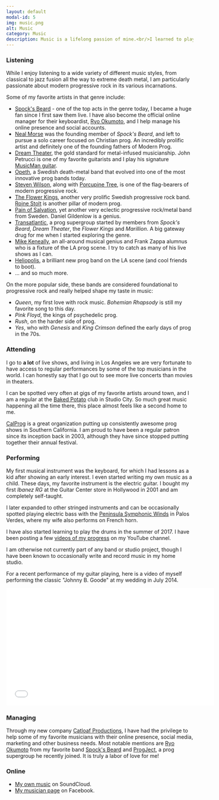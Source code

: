 ```yaml
---
layout: default
modal-id: 5
img: music.png
alt: Music
category: Music
description: Music is a lifelong passion of mine.<br/>I learned to play keyboards as a kid, then later taught myself guitar and bass.
---
```


### Listening

While I enjoy listening to a wide variety of different music styles, from classical to jazz fusion all the way to extreme death metal, I am particularly passionate about modern progressive rock in its various incarnations.

Some of my favorite artists in that genre include:

* [Spock's Beard](https://www.spocksbeard.com/) - one of the top acts in the genre today, I became a huge fan since I first saw them live. I have also become the official online manager for their keyboardist, [Ryo Okumoto](https://www.ryookumoto.com), and I help manage his online presence and social accounts.
* [Neal Morse](https://www.nealmorse.com/) was the founding member of *Spock's Beard*, and left to pursue a solo career focused on Christian prog. An incredibly prolific artist and definitely one of the founding fathers of Modern Prog.
* [Dream Theater](https://www.dreamtheater.net), the gold standard for metal-infused musicianship. John Petrucci is one of my favorite guitarists and I play his signature [MusicMan guitar](http://www.music-man.com/instruments/guitars/john-petrucci.html).
* [Opeth](https://www.opeth.com), a Swedish death-metal band that evolved into one of the most innovative prog bands today.
* [Steven Wilson](https://www.stevenwilson.com), along with [Porcupine Tree](https://porcupinetree.com/), is one of the flag-bearers of modern progressive rock.
* [The Flower Kings](https://www.flowerkings.se), another very prolific Swedish progressive rock band. [Roine Stolt](https://en.wikipedia.org/wiki/Roine_Stolt) is another pillar of modern prog.
* [Pain of Salvation](https://painofsalvation.com), yet another very eclectic progressive rock/metal band from Sweden. Daniel Gildenlow is a genius.
* [Transatlantic](https://www.transatlanticweb.com), a prog supergroup started by members from *Spock's Beard*, *Dream Theater*, the *Flower Kings* and *Marillion*. A big gateway drug for me when I started exploring the genre.
* [Mike Keneally](https://www.keneally.com/), an all-around musical genius and Frank Zappa alumnus who is a fixture of the LA prog scene. I try to catch as many of his live shows as I can.
* [Heliopolis](https://www.facebook.com/HeliopolisLAProg), a brilliant new prog band on the LA scene (and cool friends to boot).
* ... and so much more.

On the more popular side, these bands are considered foundational to progressive rock and really helped shape my taste in music:

* *Queen*, my first love with rock music. *Bohemian Rhapsody* is still my favorite song to this day.
* *Pink Floyd*, the kings of psychedelic prog.
* *Rush*, on the harder side of prog.
* *Yes*, who with *Genesis* and *King Crimson* defined the early days of prog in the 70s.


### Attending

I go to **a lot** of live shows, and living in Los Angeles we are very fortunate to have access to regular performances by some of the top musicians in the world. I can honestly say that I go out to see more live concerts than movies in theaters.

I can be spotted very often at gigs of my favorite artists around town, and I am a regular at the [Baked Potato](http://www.thebakedpotato.com/) club in Studio City. So much great music happening all the time there, this place almost feels like a second home to me.

[CalProg](http://www.calprog.com/) is a great organization putting up consistently awesome prog shows in Southern California. I am proud to have been a regular patron since its inception back in 2003, although they have since stopped putting together their annual festival.

### Performing

My first musical instrument was the keyboard, for which I had lessons as a kid after showing an early interest. I even started writing my own music as a child.
These days, my favorite instrument is the electric guitar. I bought my first *Ibanez RG* at the Guitar Center store in Hollywood in 2001 and am completely self-taught. 

I later expanded to other stringed instruments and can be occasionally spotted playing electric bass with the [Peninsula Symphonic Winds](https://www.facebook.com/peninsulawinds) in Palos Verdes, where my wife also performs on French horn.

I have also started learning to play the drums in the summer of 2017. I have been posting a few [videos of my progress](https://www.youtube.com/watch?v=wNol9N3PeBA&list=PLiVitMbI4-yAncHiApWppgRNkgveXne3b) on my YouTube channel.

I am otherwise not currently part of any band or studio project, though I have been known to occasionally write and record music in my home studio.

For a recent performance of my guitar playing, here is a video of myself performing the classic "Johnny B. Goode" at my wedding in July 2014.

<div class="video-container">
  <iframe width="560" height="315" src="//www.youtube.com/embed/SZGYcIKJ55k" frameborder="0" allowfullscreen></iframe>
</div>

### Managing

Through my new company [Catloaf Productions](https://catloafprod.com/), I have had the privilege to help some of my favorite musicians with their online presence, social media, marketing and other business needs. Most notable mentions are [Ryo Okumoto](https://www.ryookumoto.com) from my favorite band [Spock's Beard](https://www.spocksbeard.com/) and [ProgJect](https://www.progject.com/), a prog supergroup he recently joined. It is truly a labor of love for me!

### Online

* [My own music](https://soundcloud.com/stephanepeter) on SoundCloud.
* [My musician page](https://facebook.com/StephanePeterMusic) on Facebook.
